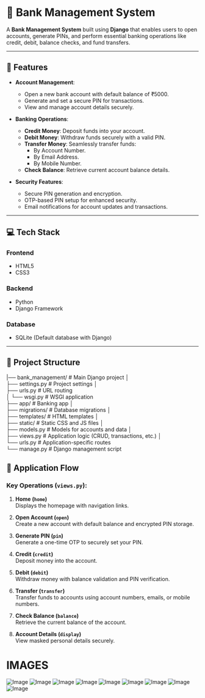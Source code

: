 # **🏦 Bank Management System**

A **Bank Management System** built using **Django** that enables users to open accounts, generate PINs, and perform essential banking operations like credit, debit, balance checks, and fund transfers.

---

## **🌟 Features**

- **Account Management**:  
  - Open a new bank account with default balance of ₹5000.  
  - Generate and set a secure PIN for transactions.  
  - View and manage account details securely.  

- **Banking Operations**:  
  - **Credit Money**: Deposit funds into your account.  
  - **Debit Money**: Withdraw funds securely with a valid PIN.  
  - **Transfer Money**: Seamlessly transfer funds:  
    - By Account Number.  
    - By Email Address.  
    - By Mobile Number.  
  - **Check Balance**: Retrieve current account balance details.  

- **Security Features**:  
  - Secure PIN generation and encryption.  
  - OTP-based PIN setup for enhanced security.  
  - Email notifications for account updates and transactions.  

---

## **💻 Tech Stack**
### **Frontend**
- HTML5  
- CSS3  

### **Backend**
- Python  
- Django Framework  

### **Database**
- SQLite (Default database with Django)  

---

## **📂 Project Structure**

|── bank_management/ # Main Django project │ <br>
├── settings.py # Project settings │ <br>
├── urls.py # URL routing <br>
│ └── wsgi.py # WSGI application <br>
├── app/ # Banking app │ <br>
├── migrations/ # Database migrations │ <br>
├── templates/ # HTML templates │ <br>
├── static/ # Static CSS and JS files │ <br>
├── models.py # Models for accounts and data │ <br>
├── views.py # Application logic (CRUD, transactions, etc.) │ <br>
└── urls.py # Application-specific routes <br>
└── manage.py # Django management script <br>

## **🚦 Application Flow**

### **Key Operations** (`views.py`):
1. **Home (`home`)**  
   Displays the homepage with navigation links.  

2. **Open Account (`open`)**  
   Create a new account with default balance and encrypted PIN storage.  

3. **Generate PIN (`pin`)**  
   Generate a one-time OTP to securely set your PIN.  

4. **Credit (`credit`)**  
   Deposit money into the account.  

5. **Debit (`debit`)**  
   Withdraw money with balance validation and PIN verification.  

6. **Transfer (`transfer`)**  
   Transfer funds to accounts using account numbers, emails, or mobile numbers.  

7. **Check Balance (`balance`)**  
   Retrieve the current balance of the account.  

8. **Account Details (`display`)**  
   View masked personal details securely.

# **IMAGES**

![Image](https://github.com/user-attachments/assets/64793e95-d0a9-410b-a062-8cbee94b687d)
![Image](https://github.com/user-attachments/assets/2590df3c-833b-458b-8393-1bed6ee89e39)
![Image](https://github.com/user-attachments/assets/2014a76e-8832-4ff0-a13a-fd4702adbc90)
![Image](https://github.com/user-attachments/assets/e49a1c91-e804-4d6b-af4b-964e0c44906a)
![Image](https://github.com/user-attachments/assets/205eb07c-108e-4f61-aa22-592fdda23222)
![Image](https://github.com/user-attachments/assets/b0ec1c60-8a51-439e-8ff3-25dade284698)
![Image](https://github.com/user-attachments/assets/3e86f830-a0bc-42d9-9937-2009c13210b4)
![Image](https://github.com/user-attachments/assets/f1c2cd40-732a-4748-bbf2-633ddd65295f)
![Image](https://github.com/user-attachments/assets/7d1742ea-5f60-4936-b3fb-e5ec9d6d94c1)
